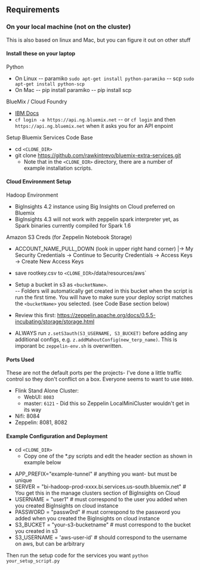 ## Requirements

### On your local machine (not on the cluster)
This is also based on linux and Mac, but you can figure it out on other stuff

#### Install these on your laptop

Python
- On Linux
-- paramiko `sudo apt-get install python-paramiko`
-- scp `sudo apt-get install python-scp`
- On Mac
-- pip install paramiko
-- pip install scp


BlueMix / Cloud Foundry
- [IBM Docs](https://console.ng.bluemix.net/docs/cli/index.html#cli)
- `cf login -a https://api.ng.bluemix.net`
-- or `cf login` and then `https://api.ng.bluemix.net` when it asks you for an API enpoint

Setup Bluemix Services Code Base
* cd `<CLONE_DIR>`
* git clone https://github.com/rawkintrevo/bluemix-extra-services.git
  * Note that in the `<CLONE_DIR>` directory, there are a number of example installation scripts. 


#### Cloud Environment Setup

Hadoop Environment
- BigInsights 4.2 instance using Big Insights on Cloud preferred on Bluemix
- BigInsights 4.3 will not work with zeppelin spark interpreter yet, as Spark binaries currently compiled for Spark 1.6

Amazon S3 Creds (for Zeppelin Notebook Storage)
- ACCOUNT_NAME_PULL_DOWN (look in upper right hand corner)
    |-> My Security Credentials -> Continue to Security Credentials -> Access Keys -> Create New Access Keys
- save rootkey.csv to `<CLONE_DIR>`/data/resources/aws`
- Setup a bucket in s3 as `<bucketName>`.  
-- Folders will automatically get created in this bucket when the script is run the first time.  You will have to make sure your deploy script matches the `<bucketName>` you selected.  (see Code Base section below)

- Review this first: https://zeppelin.apache.org/docs/0.5.5-incubating/storage/storage.html
- ALWAYS run `z.setS3auth(S3_USERNAME, S3_BUCKET)` before adding any additional configs, e.g. `z.addMahoutConfig(new_terp_name)`. This is imporant bc `zeppelin-env.sh` is overwritten.


#### Ports Used

These are not the default ports per the projects- I've done a little traffic control so they don't conflict on a box. Everyone seems to want to use `8080`.
- Flink Stand Alone Cluster:
  - WebUI: `8083`
  - master: `6121` - Did this so Zeppelin LocalMiniCluster wouldn't get in its way
- Nifi: 8084
- Zeppelin: 8081, 8082


#### Example Configuration and Deployment
* cd `<CLONE_DIR>`
  * Copy one of the *.py scripts and edit the header section as shown in example below

- APP_PREFIX="example-tunnel" # anything you want- but must be unique
- SERVER = "bi-hadoop-prod-xxxx.bi.services.us-south.bluemix.net" # You get this in the manage clusters section of BigInsights on Cloud
- USERNAME = "user1"    # must correspond to the user you added when you created BigInsights on cloud instance
- PASSWORD = "passw0rd" # must correspond to the password you added when you created the BigInsights on cloud instance
- S3_BUCKET = "your-s3-bucketname"  # must correspond to the bucket you created in s3
- S3_USERNAME = 'aws-user-id'       # should correspond to the username on aws, but can be arbitrary

Then run the setup code for the services you want 
`python your_setup_script.py`
